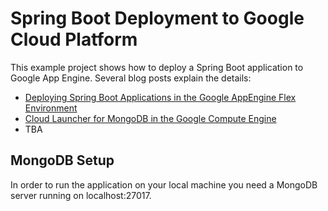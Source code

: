 # Spring Boot Deployment to Google Cloud Platform

This example project shows how to deploy a Spring Boot application to Google App Engine. Several blog posts explain the details:

- [Deploying Spring Boot Applications in the Google AppEngine Flex Environment](https://blog.codecentric.de/en/2018/02/appengine-flex-spring-boot-deployment/)
- [Cloud Launcher for MongoDB in the Google Compute Engine](https://blog.codecentric.de/en/2018/03/cloud-launcher-mongodb-google-compute-engine/)
- TBA

## MongoDB Setup
In order to run the application on your local machine you need a MongoDB server running on localhost:27017.
